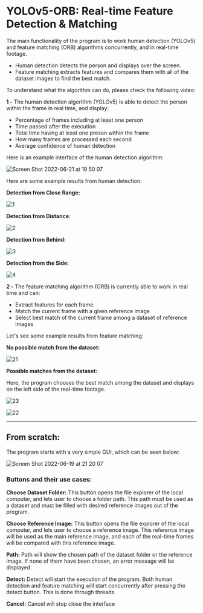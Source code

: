 # YOLOv5-ORB: Real-time Feature Detection & Matching

The main functionality of the program is to work human detection (YOLOv5) and feature matching (ORB) algorithms concurrently, and in real-time footage. 
- Human detection detects the person and displays over the screen.
- Feature matching extracts features and compares them with all of the dataset images to find the best match.

To understand what the algorithm can do, please check the following video:

**1 -** The human detection algorithm (YOLOv5) is able to detect the person within the frame in real time, and display:
- Percentage of frames including at least one person
- Time passed after the execution
- Total time having at least one preson within the frame
- How many frames are processed each second
- Average confidence of human detection

Here is an example interface of the human detection algorithm:
 
![Screen Shot 2022-06-21 at 19 50 07](https://user-images.githubusercontent.com/51164676/174854878-793ea0fb-904d-4a59-bc7f-93f523b9c5d4.png)

Here are some example results from human detection:

**Detection from Close Range:**

![1](https://user-images.githubusercontent.com/51164676/175025807-c7adaa18-83bf-4028-b3b3-e42d3d2a1e89.JPG)

**Detection from Distance:**

![2](https://user-images.githubusercontent.com/51164676/175025834-e2168d9e-a869-4bb9-96e0-c6a252f04321.JPG)

**Detection from Behind:**

![3](https://user-images.githubusercontent.com/51164676/175025876-ee63a455-ba41-4d9a-b38e-e317dfb1f789.JPG)

**Detection from the Side:**

![4](https://user-images.githubusercontent.com/51164676/175025927-44472178-1ce7-4259-a5b6-b9a1fd205b1c.JPG)


**2 -** The feature matching algorithm (ORB) is currently able to work in real time and can:
- Extract features for each frame
- Match the current frame with a given reference image
- Select best match of the current frame among a dataset of reference images

Let's see some example results from feature matching:

**No possible match from the dataset:**

![21](https://user-images.githubusercontent.com/51164676/175026836-eb23b831-a63f-45b6-b599-83959cf08de0.JPG)


**Possible matches from the dataset:**

Here, the program chooses the best match among the dataset and displays on the left side of the real-time footage.

![23](https://user-images.githubusercontent.com/51164676/175026346-99e10792-a001-4701-84ca-41b0f6821bf0.JPG)

![22](https://user-images.githubusercontent.com/51164676/175026848-223e1a70-b335-4ad8-80dc-eb9a346ce9ee.JPG)


-----------------------------------------------------------------------------------------------------------------------------------------------------------------------

## From scratch:

The program starts with a very simple GUI, which can be seen below:

![Screen Shot 2022-06-19 at 21 20 07](https://user-images.githubusercontent.com/51164676/174855725-8abdd8ea-d142-4dd2-915b-0a1cad9ba111.png)

### **Buttons and their use cases:**

**Choose Dataset Folder:**
This button opens the file explorer of the local computer, and lets user to choose a folder path. This path must be used as a dataset and must be filled with desired reference images out of the program. 

**Choose Reference Image:**
This button opens the file explorer of the local computer, and lets user to choose a reference image. This reference image will be used as the main reference image, and each of the real-time frames will be compared with this reference image.

**Path:**
Path will show the chosen path of the dataset folder or the reference image. If none of them have been chosen, an error message will be displayed. 

**Detect:**
Detect will start the execution of the program. Both human detection and feature matching will start concurrently after pressing the detect button. This is done through threads. 

**Cancel:**
Cancel will stop close the interface

